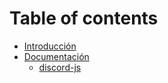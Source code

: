 # Table of contents

* [Introducción](README.md)
* [Documentación](docs/README.md)
  * [discord-js](docs/discord-js.md)

